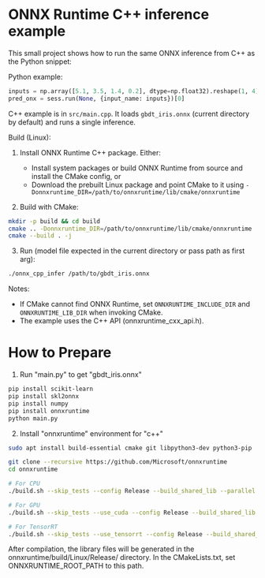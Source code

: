 # ONNX Runtime C++ inference example

This small project shows how to run the same ONNX inference from C++ as the Python snippet:

Python example:

```python
inputs = np.array([5.1, 3.5, 1.4, 0.2], dtype=np.float32).reshape(1, 4)
pred_onx = sess.run(None, {input_name: inputs})[0]
```

C++ example is in `src/main.cpp`. It loads `gbdt_iris.onnx` (current directory by default) and runs a single inference.

Build (Linux):

1. Install ONNX Runtime C++ package. Either:
   - Install system packages or build ONNX Runtime from source and install the CMake config, or
   - Download the prebuilt Linux package and point CMake to it using `-Donnxruntime_DIR=/path/to/onnxruntime/lib/cmake/onnxruntime`

2. Build with CMake:

```bash
mkdir -p build && cd build
cmake .. -Donnxruntime_DIR=/path/to/onnxruntime/lib/cmake/onnxruntime
cmake --build . -j
```

3. Run (model file expected in the current directory or pass path as first arg):

```bash
./onnx_cpp_infer /path/to/gbdt_iris.onnx
```

Notes:
- If CMake cannot find ONNX Runtime, set `ONNXRUNTIME_INCLUDE_DIR` and `ONNXRUNTIME_LIB_DIR` when invoking CMake.
- The example uses the C++ API (onnxruntime_cxx_api.h).

# How to Prepare
1. Run "main.py" to get "gbdt_iris.onnx"
```bash
pip install scikit-learn
pip install skl2onnx
pip install numpy
pip install onnxruntime
python main.py
```

2. Install "onnxruntime" environment for "c++"
```bash
sudo apt install build-essential cmake git libpython3-dev python3-pip

git clone --recursive https://github.com/Microsoft/onnxruntime
cd onnxruntime

# For CPU
./build.sh --skip_tests --config Release --build_shared_lib --parallel

# For GPU
./build.sh --skip_tests --use_cuda --config Release --build_shared_lib --parallel --cuda_home /usr/local/cuda --cudnn_home /usr/local/cuda

# For TensorRT
./build.sh --skip_tests --use_tensorrt --config Release --build_shared_lib --parallel --tensorrt_home /path/to/TensorRT
```
After compilation, the library files will be generated in the onnxruntime/build/Linux/Release/ directory. In the CMakeLists.txt, set ONNXRUNTIME_ROOT_PATH to this path.
